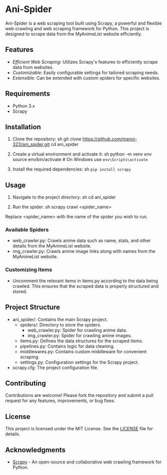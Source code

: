 # Ani-Spider

Ani-Spider is a web scraping tool built using Scrapy, a powerful and flexible web crawling and web scraping framework for Python. This project is designed to scrape data from the MyAnimeList website efficiently.

## Features

- *Efficient Web Scraping*: Utilizes Scrapy's features to efficiently scrape data from websites.
- *Customizable*: Easily configurable settings for tailored scraping needs.
- *Extensible*: Can be extended with custom spiders for specific websites.

## Requirements

- Python 3.x
- Scrapy

## Installation

1. Clone the repository:
    sh
    git clone https://github.com/manoj-323/ani_spider.git
    cd ani_spider
    

2. Create a virtual environment and activate it:
    sh
    python -m venv env
    source env/bin/activate  # On Windows use `env\Scripts\activate`
    

3. Install the required dependencies:
    sh
   ```pip install scrapy```

## Usage

1. Navigate to the project directory:
    sh
    cd ani_spider
    

2. Run the spider:
    sh
    scrapy crawl <spider_name>
    

Replace <spider_name> with the name of the spider you wish to run.

### Available Spiders

- web_crawler.py: Crawls anime data such as name, stats, and other details from the MyAnimeList website.
- img_crawler.py: Crawls anime image links along with names from the MyAnimeList website.

### Customizing Items

- Uncomment the relevant items in items.py according to the data being crawled. This ensures that the scraped data is properly structured and stored.

## Project Structure

- ani_spider/: Contains the main Scrapy project.
  - spiders/: Directory to store the spiders.
    - web_crawler.py: Spider for crawling anime data.
    - img_crawler.py: Spider for crawling anime images.
  - items.py: Defines the data structures for the scraped items.
  - pipelines.py: Contains logic for data cleaning.
  - middlewares.py: Contains custom middleware for convenient scraping.
  - settings.py: Configuration settings for the Scrapy project.
- scrapy.cfg: The project configuration file.

## Contributing

Contributions are welcome! Please fork the repository and submit a pull request for any features, improvements, or bug fixes.

## License

This project is licensed under the MIT License. See the [LICENSE](LICENSE) file for details.

## Acknowledgments

- [Scrapy](https://scrapy.org/) - An open-source and collaborative web crawling framework for Python.
